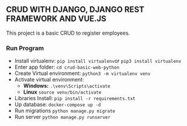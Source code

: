 ## CRUD WITH DJANGO, DJANGO REST FRAMEWORK AND VUE.JS

This project is a basic CRUD to register employees.


### Run Program 

- Install virtualenv: `pip install virtualenv`or `pip3 install virtualenv`
- Enter app folder: `cd crud-basic-web-python`
- Create Virtual environment: `python3 -m virtualenv venv`
- Activate virtual environment:
  - **Windows:** `.\venv\Scripts\activate`
  - **Linux** `source venv/bin/activate`
- Libraries Install: `pip install -r requirements.txt`
- Up database: `docker-compose up -d`
- Run migrations `python manage.py migrate`
- Run server `python manage.py runserver`
